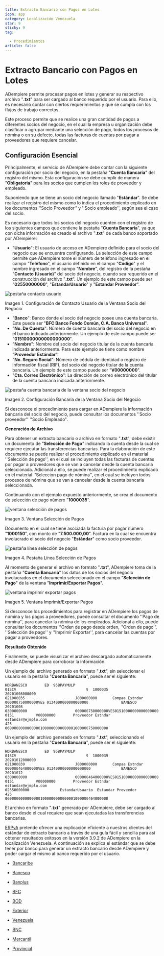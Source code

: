 ```yaml
---
title: Extracto Bancario con Pagos en Lotes
icon: app
category: Localización Venezuela
star: 9
sticky: 9
tag:

  - Procedimientos
article: false
---
```


**Extracto Bancario con Pagos en Lotes**
========================================

ADempiere permite procesar pagos en lotes y generar su respectivo archivo "**.txt**" para ser cargado al banco requerido por el usuario. Para ello, es necesario contar con ciertos requerimientos y que se cumpla con los flujos de trabajo correctos.

Este proceso permite que se realice una gran cantidad de pagos a diferentes socios del negocio, en el cual la empresa u organización debe clasificar o agrupar mediante una selección de pago, todos los procesos de nómina o en su defecto, todas las facturas de cuentas por pagar a proveedores que requiere cancelar.

## Configuración Esencial

Principalmente, el servicio de ADempiere debe contar con la siguiente configuración por socio del negocio, en la pestaña "**Cuenta Bancaria**" del registro del mismo. Esta configuración se debe cumplir de manera "**Obligatoria**" para los socios que cumplen los roles de proveedor y empleado.

Suponiendo que se tiene un socio del negocio llamado "**Estándar**". Se debe realizar el registro del mismo como lo indica el procedimiento explicado en los documentos ''Socio Proveedor'' y ''Socio empleado'', según sea el caso del socio.

Es necesario que todos los socios del negocio cuenten con el registro de los siguientes campos que contiene la pestaña "**Cuenta Bancaria**", ya que con dicha información es creado el archivo "**.txt**" de cada banco soportado por ADempiere:

- "**Usuario**": El usuario de acceso en ADempiere definido para el socio del negocio que se encuentra configurando. La selección de este campo permite que ADempiere tome el número de teléfono ingresado en el campo "**Teléfono**", el usuario definido en el campo "**Código**" y el nombre ingresado en el campo "**Nombre**", del registro de la pestaña "**Contacto (Usuario)**" del socio del negocio, cuando sea requerido en el construcción del archivo "**.txt**". Un ejemplo de este campo puede ser "**02550000000**", "**EstandarUsuario**" y "**Estandar Proveedor**".

![pestaña contacto usuario](/assets/img/docs/lve/procedures/treasury-management/resources/user-contact-tab.png)

Imagen 1. Configuración de Contacto Usuario de la Ventana Socio del Negocio

- "**Banco**": Banco donde el socio del negocio posee una cuenta bancaria. Este puede ser "**BFC Banco Fondo Común, C.A. Banco Universal**".
- "**No. De Cuenta**": Número de cuenta bancaria del socio del negocio en el banco indicado anteriormente. Un ejemplo de este campo puede ser "**01510000000000000000**".
- "**Nombre**": Nombre del socio del negocio titular de la cuenta bancaria indicada anteriormente. Para este ejemplo se tiene como nombre "**Proveedor Estándar**".
- "**No. Seguro Social**": Número de cédula de identidad o registro de información fiscal (RIF), del socio del negocio titular de la cuenta bancaria. Un ejemplo de este campo puede ser "**V00000000**".
- "**Cta. Correo Electrónico**": La dirección de correo electrónico del titular de la cuenta bancaria indicada anteriormente.

![pestaña cuenta bancaria de la ventana socio del negocio](/assets/img/docs/lve/procedures/treasury-management/resources/bank-account-tab-of-the-business-partner-window.png)

Imagen 2. Configuración Bancaria de la Ventana Socio del Negocio

Si desconoce el procedimiento para cargar en ADempiere la información bancaria del socio del negocio, puede consultar los documentos ''Socio proveedor'' ''Socio Empleado''.

**Generación de Archivo**

Para obtener un extracto bancario o archivo en formato "**.txt**", debe existir un documento de "**Selección de Pago**" indicando la cuenta desde la cual se requiere ejecutar las transferencias bancarias. Para la elaboración de este documento se puede realizar el procedimiento explicado en el material ''Selección de pago'', en el cual se incluyen todas las facturas de cuentas por pagar a proveedores que se van a cancelar desde la cuenta bancaria seleccionada. Adicional a ello, se puede realizar el procedimiento explicado en el material ''Seleccion pago de nómina'', en el cual se incluyen todos procesos de nómina que se van a cancelar desde la cuenta bancaria seleccionada.

Continuando con el ejemplo expuesto anteriormente, se crea el documento de selección de pago número "**1000035**".

![ventana selección de pagos](/assets/img/docs/lve/procedures/treasury-management/resources/payment-selection-window.png)

Imagen 3. Ventana Selección de Pagos

Documento en el cual se tiene asociada la factura por pagar número "**1000150**", con monto de "**7.500.000,00**". Factura en la cual se encuentra involucrado el socio del negocio "**Estándar**" como socio proveedor.

![pestaña línea selección de pagos](/assets/img/docs/lve/procedures/treasury-management/resources/payment-selection-line-tab.png)

Imagen 4. Pestaña Línea Selección de Pagos

Al momento de generar el archivo en formato "**.txt**", ADempiere toma de la pestaña "**Cuenta Bancaria**" los datos de los socios del negocio involucrados en el documento seleccionado en el campo "**Selección de Pago**" de la ventana "**Imprimir/Exportar Pagos**".

![ventana imprimir exportar pagos](/assets/img/docs/lve/procedures/treasury-management/resources/print-window-export-payments.png)

Imagen 5. Ventana Imprimir/Exportar Pagos

Si desconoce los procedimientos para registrar en ADempiere los pagos de nómina y los pagos a proveedores, puede consultar el documento ''Pago de nómina'', para cancelar la nómina de los empleados. Adicional a ello, puede consultar los documentos ''Orden de pago desde orden, ''Orden de pago'', ''Selección de pago'' y ''Imprimir Exportar'', para cancelar las cuentas por pagar a proveedores.

**Resultado Obtenido**

Finalmente, se puede visualizar el archivo descargado automáticamente desde ADempiere para corroborar la información.

Un ejemplo del archivo generado en formato "**.txt**", sin seleccionar el usuario en la pestaña "**Cuenta Bancaria**", puede ser el siguiente:

    HDRBANESCO        ED  95BPAYMULP
    01SCV                                9  1000035                            20201008000000
    021000035                       J000000000       Compaa Estndar                     000000750000000VES 0134000000000000000               BANESCO    20201008
    0300000000                      000000750000000VES01510000000000000000          0151          V00000000        Proveedor Estndar                                                     estandar@ejmplo.com                                                                                                                                                                                      425
    06000000000000001000000000000001000000750000000

Un ejemplo del archivo generado en formato "**.txt**", seleccionando el usuario en la pestaña "**Cuenta Bancaria**", puede ser el siguiente:

    HDRBANESCO        ED  95BPAYMULP
    01SCV                                9  1000039                            20201012000000
    021000039                       J000000000       Compaa Estndar                     000000464000000VES 01340000000000000000              BANESCO    20201012
    0300000000                      000000464000000VES01510000000000000000          0151          V00000000        Proveedor Estndar                                                     estandar@ejmplo.com                                                   02550000000              EstandarUsuario  Estandar Proveedor                                                                       425
    06000000000000001000000000000001000000464000000

El archivo en formato "**.txt**" generado por ADempiere, debe ser cargado al banco desde el cual requiere que sean ejecutadas las transferencias bancarias.

[ERPyA](http://erpya.com) pretende ofrecer una explicación eficiente a nuestros clientes del estándar de extracto bancario a través de una guía fácil y sencilla para así obtener resultados exitosos en la versión 3.9.2 de ADempiere en la localización Venezuela. A continuación se explica el estándar que se debe tener por banco para generar un extracto bancario desde ADempiere y poder cargar el mismo al banco requerido por el usuario.

- [Bancaribe](bancaribe.md)

- [Banesco](banesco.md)

- [Banplus](banplus.md)

- [BFC](bfc.md)

- [BOD](bod.md)

- [Exterior](exterior.md)

- [Venezuela](venezuela.md)

- [BNC](bnc.md)

- [Mercantil](mercantil.md)

- [Provincial](provincial.md)
